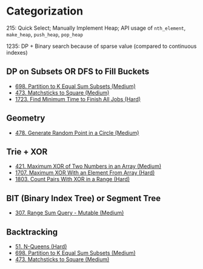 # Categorization

215: Quick Select; Manually Implement Heap; API usage of `nth_element`, `make_heap`, `push_heap`, `pop_heap`

1235: DP + Binary search because of sparse value (compared to continuous indexes)

## DP on Subsets OR DFS to Fill Buckets

* [698. Partition to K Equal Sum Subsets (Medium)](https://leetcode.com/problems/partition-to-k-equal-sum-subsets/)
* [473. Matchsticks to Square (Medium)](https://leetcode.com/problems/matchsticks-to-square/)
* [1723. Find Minimum Time to Finish All Jobs (Hard)](https://leetcode.com/problems/find-minimum-time-to-finish-all-jobs/)

## Geometry

* [478. Generate Random Point in a Circle (Medium)](https://leetcode.com/problems/generate-random-point-in-a-circle/)

## Trie + XOR

* [421. Maximum XOR of Two Numbers in an Array (Medium)](https://leetcode.com/problems/maximum-xor-of-two-numbers-in-an-array/)
* [1707. Maximum XOR With an Element From Array (Hard)](https://leetcode.com/problems/maximum-xor-with-an-element-from-array/)
* [1803. Count Pairs With XOR in a Range (Hard)](https://leetcode.com/problems/count-pairs-with-xor-in-a-range/)

## BIT (Binary Index Tree) or Segment Tree

* [307. Range Sum Query - Mutable (Medium)](https://leetcode.com/problems/range-sum-query-mutable/)

## Backtracking

* [51. N-Queens (Hard)](https://leetcode.com/problems/n-queens/)
* [698. Partition to K Equal Sum Subsets (Medium)](https://leetcode.com/problems/partition-to-k-equal-sum-subsets/submissions/)
* [473. Matchsticks to Square (Medium)](https://leetcode.com/problems/matchsticks-to-square/)